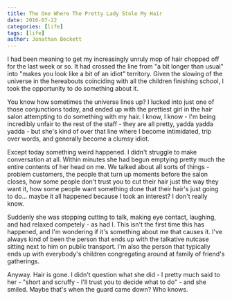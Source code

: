 ```yaml
---
title: The One Where The Pretty Lady Stole My Hair
date: 2016-07-22
categories: [life]
tags: [life]
author: Jonathan Beckett
---
```


I had been meaning to get my increasingly unruly mop of hair chopped off for the last week or so. It had crossed the line from "a bit longer than usual" into "makes you look like a bit of an idiot" territory. Given the slowing of the universe in the hereabouts coinciding with all the children finishing school, I took the opportunity to do something about it.

You know how sometimes the universe lines up? I lucked into just one of those conjunctions today, and ended up with the prettiest girl in the hair salon attempting to do something with my hair. I know, I know - I'm being incredibly unfair to the rest of the staff - they are all pretty, yadda yadda yadda - but she's kind of over that line where I become intimidated, trip over words, and generally become a clumsy idiot.

Except today something weird happened. I didn't struggle to make conversation at all. Within minutes she had begun emptying pretty much the entire contents of her head on me. We talked about all sorts of things - problem customers, the people that turn up moments before the salon closes, how some people don't trust you to cut their hair just the way they want it, how some people want something done that their hair's just going to do... maybe it all happened because I took an interest? I don't really know.

Suddenly she was stopping cutting to talk, making eye contact, laughing, and had relaxed competely - as had I. This isn't the first time this has happened, and I'm wondering if it's something about me that causes it. I've always kind of been the person that ends up with the talkative nutcase sitting next to him on public transport. I'm also the person that typically ends up with everybody's children congregating around at family of friend's gatherings.

Anyway. Hair is gone. I didn't question what she did - I pretty much said to her - "short and scruffy - I'll trust you to decide what to do" - and she smiled. Maybe that's when the guard came down? Who knows.